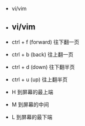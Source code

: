 - <a href="#vi/vim" style="text-decoration: none">vi/vim</a>

- ## vi/vim

- ctrl + f (forward) 往下翻一页

- ctrl + b (back) 往上翻一页

- ctrl + d (down) 往下翻半页

- ctrl + u (up) 往上翻半页

- H 到屏幕的最上端

- M 到屏幕的中间

- L  到屏幕的最下端

